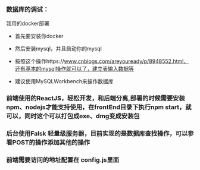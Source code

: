 ### 数据库的调试：
我用的docker部署
* 首先要安装你docker

* 然后安装mysql，并且启动你的mysql
* 按照这个操作https://www.cnblogs.com/areyouready/p/8948552.html，还有基本的mysql操作就可以了，建立表输入数据等

* 建议使用MySQLWorkbench来操作数据库



### 前端使用的ReactJS，轻松开发，和后端分离,部署的时候需要安装npm、nodejs才能支持使用，在frontEnd目录下执行npm start，就可以，同时这个可以打包成exe、dmg变成安装包

### 后台使用Falsk 轻量级服务器，目前实现的是数据库查找操作，可以参看POST的操作添加其他的操作

### 前端需要访问的地址配置在 config.js里面